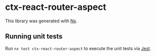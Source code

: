# ctx-react-router-aspect

This library was generated with [Nx](https://nx.dev).

## Running unit tests

Run `nx test ctx-react-router-aspect` to execute the unit tests via [Jest](https://jestjs.io).
